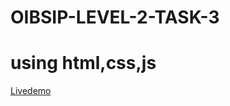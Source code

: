 # OIBSIP-LEVEL-2-TASK-3<br>
# using html,css,js
[Livedemo](file:///C:/Users/Maloth%20Divya/Downloads/TO-DO-LIST-main/OIBSIP-Level-2-Task-3/index.html)
